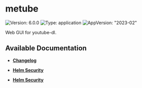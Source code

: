 # metube

![Version: 6.0.0](https://img.shields.io/badge/Version-6.0.0-informational?style=flat-square) ![Type: application](https://img.shields.io/badge/Type-application-informational?style=flat-square) ![AppVersion: "2023-02"](https://img.shields.io/badge/AppVersion-"2023-02"-informational?style=flat-square)

Web GUI for youtube-dl.

## Available Documentation

- [**Changelog**](CHANGELOG)

- [**Helm Security**](container-security)

- [**Helm Security**](helm-security)

